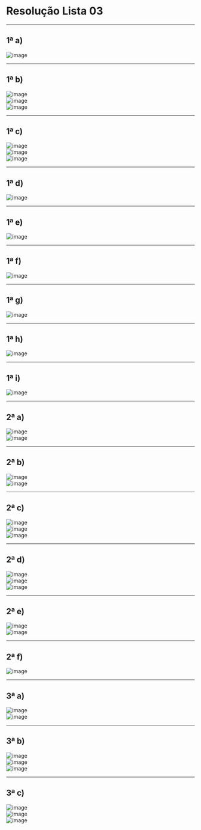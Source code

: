 # Resolução Lista 03

---
## 1ª a)

![image](https://github.com/user-attachments/assets/0b28de8a-091e-4fdd-b02e-a223d934808e)

---
## 1ª b)

![image](https://github.com/user-attachments/assets/884ca897-46a7-449b-834c-41526b671248)<br>
![image](https://github.com/user-attachments/assets/9b3aac89-a4ff-4c55-8af0-886df6595fc8)<br>
![image](https://github.com/user-attachments/assets/fd57bad5-e66a-477c-8d51-912b34390231)

---
## 1ª c)

![image](https://github.com/user-attachments/assets/112477e6-268a-461b-833e-13718f88a524)<br>
![image](https://github.com/user-attachments/assets/2c866da7-c515-47aa-b6d7-f962ce0e98c7)<br>
![image](https://github.com/user-attachments/assets/98725ec7-bd0e-43e4-b0ee-65dc7f9f1e8f)

---
## 1ª d)

![image](https://github.com/user-attachments/assets/ba2a1045-d8a8-40f5-a18d-9b01d14b7296)

---
## 1ª e)

![image](https://github.com/user-attachments/assets/d372c986-5e3c-4fea-9807-e9cab241d4c6)

---
## 1ª f)

![image](https://github.com/user-attachments/assets/0fc0e83e-5ff1-486d-a016-98e92aa2970b)

---
## 1ª g)

![image](https://github.com/user-attachments/assets/c9e9adf9-dd62-46df-918f-36824d9a23bf)

---
## 1ª h)

![image](https://github.com/user-attachments/assets/3c3a9da0-5ece-4fc9-be3f-6c4fbe7dde25)

---
## 1ª i)

![image](https://github.com/user-attachments/assets/3f00e5e7-d330-4233-800a-79d9b9b7e435)

---
## 2ª a)

![image](https://github.com/user-attachments/assets/93122441-e3c9-414c-ac71-dcf1af4c8264)<br>
![image](https://github.com/user-attachments/assets/deda579e-5f32-4fc2-9293-cbba4fdca248)

---
## 2ª b)

![image](https://github.com/user-attachments/assets/4f9d0bb0-c697-41aa-ac80-1fdbbb86d017)<br>
![image](https://github.com/user-attachments/assets/f47a3d76-c1b3-409a-9873-67b75a67a123)

---
## 2ª c)

![image](https://github.com/user-attachments/assets/ed87b6ba-e15e-402c-a0e7-857722b93bef)<br>
![image](https://github.com/user-attachments/assets/ae8d7cf1-010e-44aa-acc3-7f0b467329bc)<br>
![image](https://github.com/user-attachments/assets/8a303b86-cfd2-4140-988b-56df6cf0d0ae)

---
## 2ª d)

![image](https://github.com/user-attachments/assets/de27bd6f-600b-4a55-be61-82b922fae3de)<br>
![image](https://github.com/user-attachments/assets/1ca01df5-41e1-4feb-af47-b93e99cea624)<br>
![image](https://github.com/user-attachments/assets/17d9a409-a506-4f05-89ef-3413f0fa43b6)

---
## 2ª e)

![image](https://github.com/user-attachments/assets/ef720443-871e-4568-a859-f8826e60403a)<br>
![image](https://github.com/user-attachments/assets/a73c8115-c92c-426b-b71b-4865102968ec)

---
## 2ª f)

![image](https://github.com/user-attachments/assets/8f691624-7bd9-4240-b863-ff12ae70b142)

---
## 3ª a)

![image](https://github.com/user-attachments/assets/e9537472-a2ec-467a-81aa-712901929eed)<br>
![image](https://github.com/user-attachments/assets/a5f33082-b8e1-4625-819d-71a111c5bb5e)

---
## 3ª b)

![image](https://github.com/user-attachments/assets/2750a977-f71f-4728-a957-ee2fbe10e440)<br>
![image](https://github.com/user-attachments/assets/2f3a8a49-41d3-4f47-aea5-189a378a8794)<br>
![image](https://github.com/user-attachments/assets/de24f7f3-a46a-453d-98ea-6ce6a613cb11)

---
## 3ª c)

![image](https://github.com/user-attachments/assets/c9ec9671-8327-47a9-9a2a-2400cfdd0ecd)<br>
![image](https://github.com/user-attachments/assets/f27af4e5-5107-483f-9f27-dca98ba8d645)<br>
![image](https://github.com/user-attachments/assets/730288ef-8211-4603-add9-0452c2b66568)

